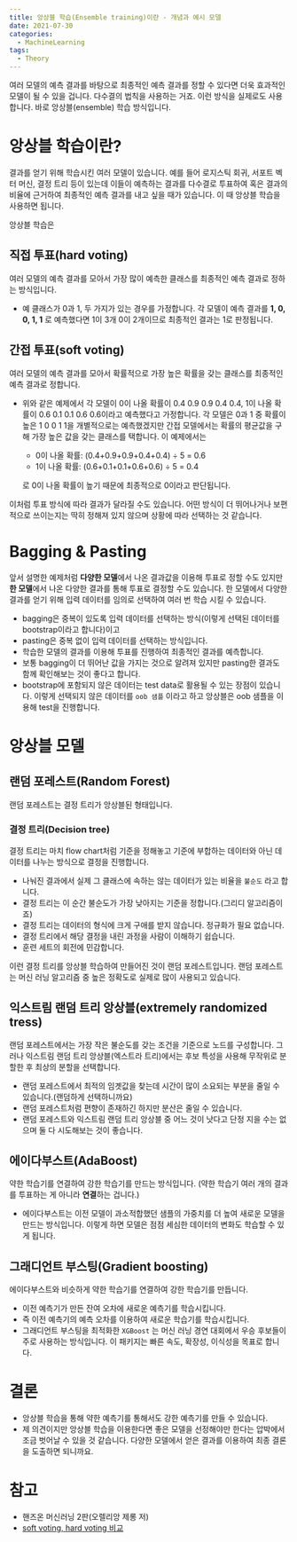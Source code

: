 ```yaml
---
title: 앙상블 학습(Ensemble training)이란 - 개념과 예시 모델
date: 2021-07-30
categories:
  - MachineLearning
tags:
  - Theory
--- 
```

여러 모델의 예측 결과를 바탕으로 최종적인 예측 결과를 정할 수 있다면 더욱 효과적인 모델이 될 수 있을 겁니다. 다수결의 법칙을 사용하는 거죠. 이런 방식을 실제로도 사용합니다. 바로 앙상블(ensemble) 학습 방식입니다.

# 앙상블 학습이란?

결과를 얻기 위해 학습시킨 여러 모델이 있습니다. 예를 들어 로지스틱 회귀, 서포트 벡터 머신, 결정 트리 등이 있는데 이들이 예측하는 결과를 다수결로 투표하여 혹은 결과의 비율에 근거하여 최종적인 예측 결과를 내고 싶을 때가 있습니다. 이 때 앙상블 학습을 사용하면 됩니다. 

앙상블 학습은 

## 직접 투표(hard voting)

여러 모델의 예측 결과를 모아서 가장 많이 예측한 클래스를 최종적인 예측 결과로 정하는 방식입니다. 

- 예
클래스가 0과 1, 두 가지가 있는 경우를 가정합니다.
각 모델이 예측 결과를 **1, 0, 0, 1, 1** 로 예측했다면 1이 3개 0이 2개이므로 최종적인 결과는 1로 판정됩니다.

## 간접 투표(soft voting)

여러 모델의 예측 결과를 모아서 확률적으로 가장 높은 확률을 갖는 클래스를 최종적인 예측 결과로 정합니다. 

- 위와 같은 예제에서 각 모델이 0이 나올 확률이 0.4 0.9 0.9 0.4 0.4, 1이 나올 확률이 0.6 0.1 0.1 0.6 0.6이라고 예측했다고 가정합니다. 각 모델은 0과 1 중 확률이 높은 1 0 0 1 1을 개별적으로는 예측했겠지만 간접 모델에서는 확률의 평균값을 구해 가장 높은 값을 갖는 클래스를 택합니다. 이 예제에서는
    - 0이 나올 확률: (0.4+0.9+0.9+0.4+0.4) ÷ 5 = 0.6
    - 1이 나올 확률: (0.6+0.1+0.1+0.6+0.6) ÷ 5 = 0.4

    로 0이 나올 확률이 높기 때문에 최종적으로 0이라고 판단됩니다.

이처럼 투표 방식에 따라 결과가 달라질 수도 있습니다. 어떤 방식이 더 뛰어나거나 보편적으로 쓰이는지는 딱히 정해져 있지 않으며 상황에 따라 선택하는 것 같습니다.

# Bagging & Pasting

앞서 설명한 예제처럼 **다양한 모델**에서 나온 결과값을 이용해 투표로 정할 수도 있지만 **한 모델**에서 나온 다양한 결과를 통해 투표로 결정할 수도 있습니다. 한 모델에서 다양한 결과를 얻기 위해 입력 데이터를 임의로 선택하여 여러 번 학습 시킬 수 있습니다. 

- bagging은 중복이 있도록 입력 데이터를 선택하는 방식(이렇게 선택된 데이터를 bootstrap이라고 합니다)이고
- pasting은 중복 없이 입력 데이터를 선택하는 방식입니다.
- 학습한 모델의 결과를 이용해 투표를 진행하여 최종적인 결과를 예측합니다.
- 보통 bagging이 더 뛰어난 값을 가지는 것으로 알려져 있지만 pasting한 결과도 함께 확인해보는 것이 좋다고 합니다.
- bootstrap에 포함되지 않은 데이터는 test data로 활용될 수 있는 장점이 있습니다. 이렇게 선택되지 않은 데이터를 `oob 샘플` 이라고 하고 앙상블은 oob 샘플을 이용해 test을 진행합니다.

# 앙상블 모델

## 랜덤 포레스트(Random Forest)

랜덤 포레스트는 결정 트리가 앙상블된 형태입니다. 

### 결정 트리(Decision tree)

결정 트리는 마치 flow chart처럼 기준을 정해놓고 기준에 부합하는 데이터와 아닌 데이터를 나누는 방식으로 결정을 진행합니다. 

- 나눠진 결과에서 실제 그 클래스에 속하는 않는 데이터가 있는 비율을 `불순도` 라고 합니다.
- 결정 트리는 이 순간 불순도가 가장 낮아지는 기준을 정합니다.(그리디 알고리즘이죠)
- 결정 트리는 데이터의 형식에 크게 구애를 받지 않습니다. 정규화가 필요 없습니다.
- 결정 트리에서 해당 결정을 내린 과정을 사람이 이해하기 쉽습니다.
- 훈련 세트의 회전에 민감합니다.

이런 결정 트리를 앙상블 학습하여 만들어진 것이 랜덤 포레스트입니다. 랜덤 포레스트는 머신 러닝 알고리즘 중 높은 정확도로 실제로 많이 사용되고 있습니다.

## 익스트림 랜덤 트리 앙상블(extremely randomized tress)

 랜덤 포레스트에서는 가장 작은 불순도를 갖는 조건을 기준으로 노드를 구성합니다. 그러나 익스트림 랜덤 트리 앙상블(엑스트라 트리)에서는 후보 특성을 사용해 무작위로 분할한 후 최상의 분할을 선택합니다. 

- 랜덤 포레스트에서 최적의 임곗값을 찾는데 시간이 많이 소요되는 부분을 줄일 수 있습니다.(랜덤하게 선택하니까요)
- 랜덤 포레스트처럼 편향이 존재하긴 하지만 분산은 줄일 수 있습니다.
- 랜덤 포레스트와 익스트림 랜덤 트리 앙상블 중 어느 것이 낫다고 단정 지을 수는 없으며 둘 다 시도해보는 것이 좋습니다.

## 에이다부스트(AdaBoost)

약한 학습기를 연결하여 강한 학습기를 만드는 방식입니다. (약한 학습기 여러 개의 결과를 투표하는 게 아니라 **연결**하는 겁니다.)

- 에이다부스트는 이전 모델이 과소적합했던 샘플의 가중치를 더 높여 새로운 모델을 만드는 방식입니다. 이렇게 하면 모델은 점점 세심한 데이터의 변화도 학습할 수 있게 됩니다.

## 그래디언트 부스팅(Gradient boosting)

에이다부스트와 비슷하게 약한 학습기를 연결하여 강한 학습기를 만듭니다.

- 이전 예측기가 만든 잔여 오차에 새로운 예측기를 학습시킵니다.
- 즉 이전 예측기의 예측 오차를 이용하여 새로운 학습기를 학습시킵니다.
- 그래디언트 부스팅을 최적화한 `XGBoost` 는 머신 러닝 경연 대회에서 우승 후보들이 주로 사용하는 방식입니다. 이 패키지는 빠른 속도, 확장성, 이식성을 목표로 합니다.

# 결론

- 앙상블 학습을 통해 약한 예측기를 통해서도 강한 예측기를 만들 수 있습니다.
- 제 의견이지만 앙상블 학습을 이용한다면 좋은 모델을 선정해야만 한다는 압박에서 조금 벗어날 수 있을 것 같습니다. 다양한 모델에서 얻은 결과를 이용하여 최종 결론을 도출하면 되니까요.

# 참고

- 핸즈온 머신러닝 2판(오렐리앙 제롱 저)
- [soft voting, hard voting 비교](https://machinelearningmastery.com/voting-ensembles-with-python/)
